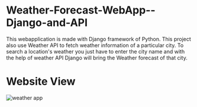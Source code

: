 # Weather-Forecast-WebApp--Django-and-API

This webapplication is made with Django framework of Python. This project also use Weather API to fetch weather information of a particular city.
To search a location's weather you just have to enter the city name and with the help of weather API Django will bring the Weather forecast of that city.

# Website View

![weather app](https://user-images.githubusercontent.com/93644973/232545049-405ab365-2d36-4238-8b8d-03816c1301f5.jpg)
